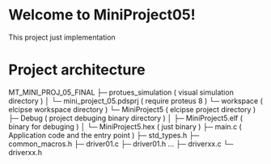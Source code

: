 # Welcome to MiniProject05!
This project just implementation 

# Project architecture
MT_MINI_PROJ_05_FINAL
	├─ protues_simulation				( visual simulation directory			)
	│	└─ mini_project_05.pdsprj		( require proteus 8          			)
	└─ workspace						( elcipse workspace directory			)
		└─ MiniProject5 				( elcipse project directory  			)
			├─ Debug					( project debuging binary directory		)
			│  ├─ MiniProject5.elf		( binary for debuging        			)
			│  └─ MiniProject5.hex		( just binary                			)
			├─ main.c					( Application code and the entry point	)
			├─ std_types.h
			├─ common_macros.h
			├─ driver01.c
			├─ driver01.h
			...
			├─ driverxx.c
			└─ driverxx.h

